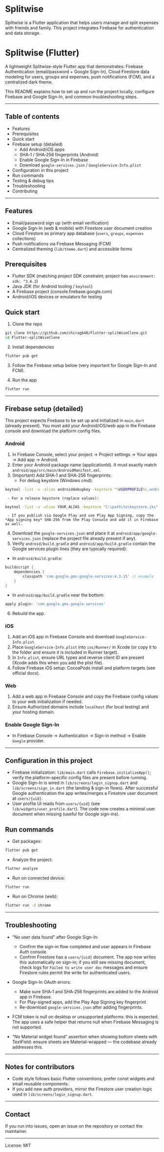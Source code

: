 # Splitwise

Splitwise is a Flutter application that helps users manage and split expenses with friends and family. This project integrates Firebase for authentication and data storage.
# Splitwise (Flutter)

A lightweight Splitwise-style Flutter app that demonstrates: Firebase Authentication (email/password + Google Sign-In), Cloud Firestore data modeling for users, groups and expenses, push notifications (FCM), and a centralized dark theme.

This README explains how to set up and run the project locally, configure Firebase and Google Sign-In, and common troubleshooting steps.

---

## Table of contents
- Features
- Prerequisites
- Quick start
- Firebase setup (detailed)
    - Add Android/iOS apps
    - SHA‑1 / SHA‑256 fingerprints (Android)
    - Enable Google Sign-In in Firebase
    - Download `google-services.json` / `GoogleService-Info.plist`
- Configuration in this project
- Run commands
- Testing & debug tips
- Troubleshooting
- Contributing

---

## Features
- Email/password sign up (with email verification)
- Google Sign-In (web & mobile) with Firestore user document creation
- Cloud Firestore as primary app database (`users`, `groups`, `expenses` collections)
- Push notifications via Firebase Messaging (FCM)
- Centralized theming (`lib/theme.dart`) and accessible forms

## Prerequisites
- Flutter SDK (matching project SDK constraint; project has `environment: sdk: ^3.6.2`)
- Java JDK (for Android tooling / `keytool`)
- A Firebase project (console.firebase.google.com)
- Android/iOS devices or emulators for testing

## Quick start
1. Clone the repo

```bash
git clone https://github.com/chirag640/Flutter-splitWiseClone.git
cd Flutter-splitWiseClone
```

2. Install dependencies

```bash
flutter pub get
```

3. Follow the Firebase setup below (very important for Google Sign-In and FCM).

4. Run the app

```bash
flutter run
```

---

## Firebase setup (detailed)
This project expects Firebase to be set up and initialized in `main.dart` (already present). You must add your Android/iOS/web app in the Firebase console and download the platform config files.

### Android
1. In Firebase Console, select your project → Project settings → Your apps → Add app → Android.
2. Enter your Android package name (applicationId). It must exactly match `android/app/src/main/AndroidManifest.xml`.
3. (Important) Add SHA‑1 and SHA‑256 fingerprints:
     - For debug keystore (Windows cmd):

```cmd
keytool -list -v -alias androiddebugkey -keystore "%USERPROFILE%\.android\debug.keystore" -storepass android -keypass android
```

     - For a release keystore (replace values):

```cmd
keytool -list -v -alias YOUR_ALIAS -keystore "C:\path\to\keystore.jks" -storepass YOUR_STORE_PASS -keypass YOUR_KEY_PASS
```

     - If you publish via Google Play and use Play App Signing, copy the *App signing key* SHA‑256 from the Play Console and add it in Firebase as well.
4. Download the `google-services.json` and place it at `android/app/google-services.json` (replace the project file already present if any).
5. Verify `android/build.gradle` and `android/app/build.gradle` contain the Google services plugin lines (they are typically required):

- In `android/build.gradle`:

```gradle
buildscript {
    dependencies {
        classpath 'com.google.gms:google-services:4.3.15' // example
    }
}
```

- In `android/app/build.gradle` near the bottom:

```gradle
apply plugin: 'com.google.gms.google-services'
```

6. Rebuild the app.

### iOS
1. Add an iOS app in Firebase Console and download `GoogleService-Info.plist`.
2. Place `GoogleService-Info.plist` into `ios/Runner/` in Xcode (or copy it to the folder and ensure it is included in Runner target).
3. In `Info.plist`, ensure URL types and reverse client ID are present (Xcode adds this when you add the plist file).
4. Follow Firebase iOS setup: CocoaPods install and platform targets (see official docs).

### Web
1. Add a web app in Firebase Console and copy the Firebase config values to your web initialization if needed.
2. Ensure Authorized domains include `localhost` (for local testing) and your hosting domain.

### Enable Google Sign-In
- In Firebase Console → Authentication → Sign-in method → Enable `Google` provider.

---

## Configuration in this project
- Firebase initialization: `lib/main.dart` calls `Firebase.initializeApp()`; verify the platform-specific config files are present before running.
- Google Sign-In is wired in `lib/screens/login_signup.dart` and `lib/screens/sign_in.dart` (the landing & sign-in flows). After successful Google authentication the app writes/merges a Firestore user document at `users/{uid}`.
- User profile UI reads from `users/{uid}` (see `lib/widgets/user_profile.dart`). The code now creates a minimal user document when missing (useful for Google sign-ins).

## Run commands
- Get packages:

```bash
flutter pub get
```

- Analyze the project:

```bash
flutter analyze
```

- Run on connected device:

```bash
flutter run
```

- Run on Chrome (web):

```bash
flutter run -d chrome
```

---

## Troubleshooting
- "No user data found" after Google Sign-In:
    - Confirm the sign-in flow completed and user appears in Firebase Auth console.
    - Confirm Firestore has a `users/{uid}` document. The app now writes this automatically on sign-in; if you still see missing document, check logs for `Failed to write user doc` messages and ensure Firestore rules permit the write for authenticated users.

- Google Sign-In OAuth errors:
    - Make sure SHA‑1 and SHA‑256 fingerprints are added to the Android app in Firebase.
    - For Play-signed apps, add the Play App Signing key fingerprint.
    - Re-download `google-services.json` after adding fingerprints.

- FCM token is null on desktop or unsupported platforms: this is expected. The app uses a safe helper that returns null when Firebase Messaging is not supported.

- "No Material widget found" assertion when showing bottom sheets with TextField: ensure sheets are Material-wrapped — the codebase already addresses this.

---

## Notes for contributors
- Code style follows basic Flutter conventions; prefer const widgets and small reusable components.
- If you add new auth providers, mirror the Firestore user creation logic used in `lib/screens/login_signup.dart`.

---

## Contact
If you run into issues, open an issue on the repository or contact the maintainer.

---

License: MIT 
